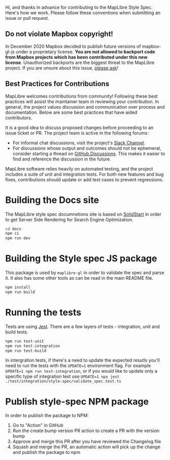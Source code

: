Hi, and thanks in advance for contributing to the MapLibre Style Spec. Here's how we work. Please follow these conventions when submitting an issue or pull request.

## Do not violate Mapbox copyright!

In December 2020 Mapbox decided to publish future versions of mapbox-gl-js under a proprietary license. **You are not allowed to backport code from Mapbox projects which has been contributed under this new license**. Unauthorized backports are the biggest threat to the MapLibre project. If you are unsure about this issue, [please ask](https://github.com/maplibre/maplibre-style-spec/discussions)!

## Best Practices for Contributions

MapLibre welcomes contributions from community! Following these best practices will assist the maintainer team in reviewing your contribution. In general, the project values discussion and communication over process and documentation. Below are some best practices that have aided contributors.

It is a good idea to discuss proposed changes before proceeding to an issue ticket or PR. The project team is active in the following forums:

* For informal chat discussions, visit the project's [Slack Channel](https://osmus.slack.com/archives/C01G3D28DAB).
* For discussions whose output and outcomes should not be ephemeral, consider starting a thread on [GitHub Discussions](https://github.com/maplibre/maplibre-style-spec/discussions). This makes it easier to find and reference the discussion in the future.

MapLibre software relies heavily on automated testing, and the project includes a suite of unit and integration tests. For both new features and bug fixes, contributions should update or add test cases to prevent regressions.

# Building the Docs site

The MapLibre style spec documnetions site is based on [SolidStart](https://start.solidjs.com/) in order to get Server Side Rendering for Search Engine Optimization.

```bash
cd docs
npm ci
npm run dev
```

# Building the Style spec JS package

This package is used by `maplibre-gl` in order to validate the spec and parse it.
It also has some other tools as can be read in the main README file.

```bash
npm install
npm run build
```

# Running the tests

Tests are using [Jest](https://jestjs.io/).
There are a few layers of tests - integration, unit and build tests.

```bash
npm run test-unit
npm run test-integration
npm run test-build
```

In intergration tests, if there's a need to update the expected resutls you'll need to run the tests with the `UPDATE=1` environment flag. 
For example `UPDATE=1 npm run test-integration`, or if you would like to update only a specific type of integration test use `UPDATE=1 npx jest ./test/integration/style-spec/validate_spec.test.ts`

# Publish style-spec NPM package
In order to publish the package to NPM:
1. Go to "Action" in GitHub
2. Run the create bump version PR action to create a PR with the version bump
3. Approve and merge this PR after you have reviewed the Changelog file
4. Squash and merge the PR, an automatic action will pick up the change and publish the package to npm
